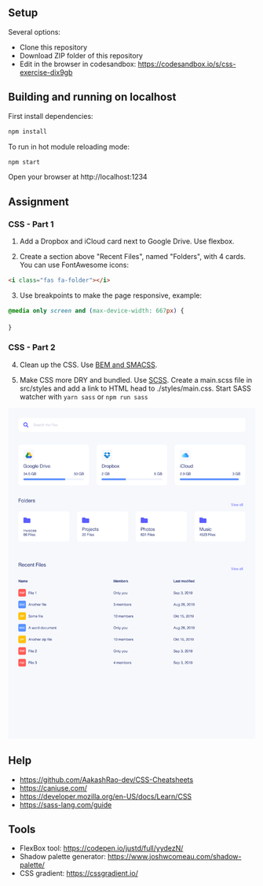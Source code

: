 ## Setup

Several options: 

- Clone this repository
- Download ZIP folder of this repository
- Edit in the browser in codesandbox: https://codesandbox.io/s/css-exercise-dix9gb

## Building and running on localhost

First install dependencies:

```sh
npm install
```

To run in hot module reloading mode:

```sh
npm start
```

Open your browser at http://localhost:1234

## Assignment

### CSS - Part 1

1. Add a Dropbox and iCloud card next to Google Drive. Use flexbox.

2. Create a section above "Recent Files", named "Folders", with 4 cards. You can use FontAwesome icons:
```html
<i class="fas fa-folder"></i>
```

3. Use breakpoints to make the page responsive, example:

```css
@media only screen and (max-device-width: 667px) {

}
```

### CSS - Part 2

4. Clean up the CSS. Use [BEM and SMACSS](./CleanCSS.md).

5. Make CSS more DRY and bundled. Use [SCSS](https://sass-lang.com/guide). Create a main.scss file in src/styles and add a link to HTML head to ./styles/main.css. Start SASS watcher with `yarn sass` or `npm run sass`

![result](result.png)

## Help

- https://github.com/AakashRao-dev/CSS-Cheatsheets
- https://caniuse.com/
- https://developer.mozilla.org/en-US/docs/Learn/CSS
- https://sass-lang.com/guide

## Tools

- FlexBox tool: https://codepen.io/justd/full/yydezN/
- Shadow palette generator: https://www.joshwcomeau.com/shadow-palette/
- CSS gradient: https://cssgradient.io/
